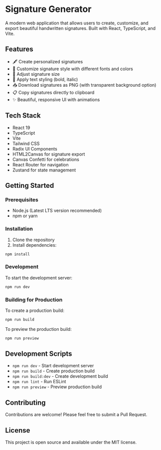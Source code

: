# Signature Generator

A modern web application that allows users to create, customize, and export beautiful handwritten signatures. Built with React, TypeScript, and Vite.

## Features

- 🖋️ Create personalized signatures
- 🎨 Customize signature style with different fonts and colors
- 📏 Adjust signature size
- 💫 Apply text styling (bold, italic)
- 📥 Download signatures as PNG (with transparent background option)
- 📋 Copy signatures directly to clipboard
- ✨ Beautiful, responsive UI with animations

## Tech Stack

- React 19
- TypeScript
- Vite
- Tailwind CSS
- Radix UI Components
- HTML2Canvas for signature export
- Canvas Confetti for celebrations
- React Router for navigation
- Zustand for state management

## Getting Started

### Prerequisites

- Node.js (Latest LTS version recommended)
- npm or yarn

### Installation

1. Clone the repository
2. Install dependencies:

```bash
npm install
```

### Development

To start the development server:

```bash
npm run dev
```

### Building for Production

To create a production build:

```bash
npm run build
```

To preview the production build:

```bash
npm run preview
```

## Development Scripts

- `npm run dev` - Start development server
- `npm run build` - Create production build
- `npm run build:dev` - Create development build
- `npm run lint` - Run ESLint
- `npm run preview` - Preview production build

## Contributing

Contributions are welcome! Please feel free to submit a Pull Request.

## License

This project is open source and available under the MIT license.
